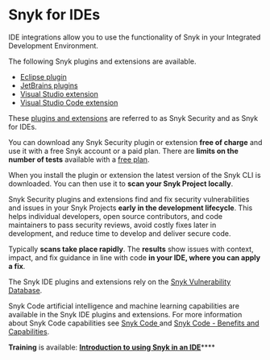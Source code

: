 # Snyk for IDEs

IDE integrations allow you to use the functionality of Snyk in your Integrated Development Environment.

The following Snyk plugins and extensions are available.

* [Eclipse plugin](eclipse-plugin.md)
* [JetBrains plugins](jetbrains-plugins.md)
* [Visual Studio extension](visual-studio-extension.md)
* [Visual Studio Code extension](visual-studio-code-extension-for-snyk-code.md)

These [plugins and extensions](https://snyk.io/ide-plugins/) are referred to as Snyk Security and as Snyk for IDEs.

You can download any Snyk Security plugin or extension **free of charge** and use it with a free Snyk account or a paid plan. There are **limits on the number of tests** available with a [free plan](https://snyk.io/plans/).

When you install the plugin or extension the latest version of the Snyk CLI is downloaded. You can then use it to **scan your Snyk Project locally**.

Snyk Security plugins and extensions find and fix security vulnerabilities and issues in your Snyk Projects **early in the development lifecycle**. This helps individual developers, open source contributors, and code maintainers to pass security reviews, avoid costly fixes later in development, and reduce time to develop and deliver secure code.

Typically **scans take place rapidly**. The **results** show issues with context, impact, and fix guidance in line with code **in your IDE, where you can apply a fix**.

The Snyk IDE plugins and extensions rely on the [Snyk Vulnerability Database](https://security.snyk.io/).

Snyk Code artificial intelligence and machine learning capabilities are available in the Snyk IDE plugins and extensions. For more information about Snyk Code capabilities see [Snyk Code ](../products/snyk-code/)and [Snyk Code - Benefits and Capabilities](../products/snyk-code/use-cases.md).

**Training** is available: [**Introduction to using Snyk in an IDE**](https://training.snyk.io/courses/introduction-to-using-snyk-in-an-ide)****

